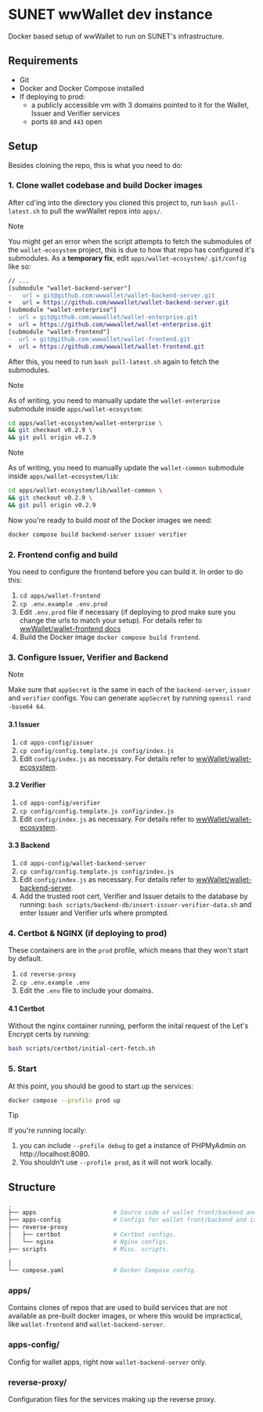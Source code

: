 # SUNET wwWallet dev instance

Docker based setup of wwWallet to run on SUNET's infrastructure.

## Requirements

* Git
* Docker and Docker Compose installed
* If deploying to prod:
    * a publicly accessible vm with 3 domains pointed to it for the Wallet, Issuer and Verifier services
    * ports `80` and `443` open

## Setup

Besides cloining the repo, this is what you need to do:

### 1. Clone wallet codebase and build Docker images

After cd'ing into the directory you cloned this project to, run `bash pull-latest.sh` to pull the wwWallet repos into `apps/`.

> [!NOTE]
> You might get an error when the script attempts to fetch the submodules of the `wallet-ecosystem` project, this is due to 
> how that repo has configured it's submodules. As a **temporary fix**, edit `apps/wallet-ecosystem/.git/config` like so:
>```diff
>// ...
>[submodule "wallet-backend-server"]
>-   url = git@github.com:wwwallet/wallet-backend-server.git
>+   url = https://github.com/wwwallet/wallet-backend-server.git
>[submodule "wallet-enterprise"]
>-	url = git@github.com:wwwallet/wallet-enterprise.git
>+	url = https://github.com/wwwallet/wallet-enterprise.git
>[submodule "wallet-frontend"]
>-	url = git@github.com:wwwallet/wallet-frontend.git
>+	url = https://github.com/wwwallet/wallet-frontend.git
>```
> After this, you need to run `bash pull-latest.sh` again to fetch the submodules.

> [!NOTE]
> As of writing, you need to manually update the `wallet-enterprise` submodule inside `apps/wallet-ecosystem`:
>```bash
> cd apps/wallet-ecosystem/wallet-enterprise \
> && git checkout v0.2.9 \
> && git pull origin v0.2.9
>```

> [!NOTE]
> As of writing, you need to manually update the `wallet-common` submodule inside `apps/wallet-ecosystem/lib`:
>```bash
> cd apps/wallet-ecosystem/lib/wallet-common \
> && git checkout v0.2.9 \
> && git pull origin v0.2.9
>```

Now you're ready to build *most* of the Docker images we need:
```bash
docker compose build backend-server issuer verifier
```


### 2. Frontend config and build

You need to configure the frontend before you can build it. In order to do this:
1. `cd apps/wallet-frontend`
2. `cp .env.example .env.prod`
3. Edit `.env.prod` file if necessary (if deploying to prod make sure you change the urls to match your setup). For details refer to [wwWallet/wallet-frontend docs](https://github.com/wwWallet/wallet-frontend)
4. Build the Docker image `docker compose build frontend`.


### 3. Configure Issuer, Verifier and Backend

> [!Note]
> Make sure that `appSecret` is the same in each of the `backend-server`, `issuer` and `verifier` configs.
> You can generate `appSecret` by running `openssl rand -base64 64`.

#### 3.1 Issuer
1. `cd apps-config/issuer`
2. `cp config/config.template.js config/index.js`
3. Edit `config/index.js` as necessary. For details refer to [wwWallet/wallet-ecosystem](https://github.com/wwWallet/wallet-ecosystem). 

#### 3.2 Verifier
1. `cd apps-config/verifier`
2. `cp config/config.template.js config/index.js`
3. Edit `config/index.js` as necessary. For details refer to [wwWallet/wallet-ecosystem](https://github.com/wwWallet/wallet-ecosystem). 

#### 3.3 Backend
1. `cd apps-config/wallet-backend-server`
2. `cp config/config.template.js config/index.js`
3. Edit `config/index.js` as necessary. For details refer to [wwWallet/wallet-backend-server](https://github.com/wwWallet/wallet-backend-server).
4. Add the trusted root cert, Verifier and Issuer details to the database by running: `bash scripts/backend-db/insert-issuer-verifier-data.sh` and enter Issuer and Verifier urls where prompted.


### 4. Certbot & NGINX (if deploying to prod)

These containers are in the `prod` profile, which means that they won't start by default.

1. `cd reverse-proxy`
2. `cp .env.example .env`
3. Edit the `.env` file to include your domains.

#### 4.1 Certbot

Without the nginx container running, perform the inital request of the Let's Encrypt certs by running:
```bash
bash scripts/certbot/initial-cert-fetch.sh
```

### 5. Start

At this point, you should be good to start up the services:
```bash
docker compose --profile prod up
```

> [!TIP]
> If you're running locally:
> 1. you can include `--profile debug` to get a instance of PHPMyAdmin on http://localhost:8080.
> 2. You shouldn't use `--profile prod`, as it will not work locally.

## Structure

```bash
.
├── apps                      # Source code of wallet front/backend and issuer/verifier.
├── apps-config               # Configs for wallet front/backend and issuer/verifier.
├── reverse-proxy
│   ├── certbot               # Certbot configs.
│   └── nginx                 # Nginx configs.
├── scripts                   # Misc. scripts.

│
└── compose.yaml              # Docker Compose config.
```

### apps/

Contains clones of repos that are used to build services that are not available as pre-built docker images, or where this would be impractical, like `wallet-frontend` and `wallet-backend-server`.

### apps-config/

Config for wallet apps, right now `wallet-backend-server` only.

### reverse-proxy/

Configuration files for the services making up the reverse proxy.
